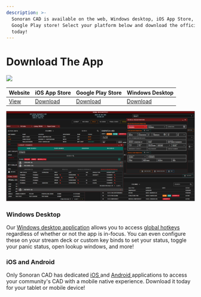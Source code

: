 ```yaml
---
description: >-
  Sonoran CAD is available on the web, Windows desktop, iOS App Store, and
  Google Play store! Select your platform below and download the official app
  today!
---
```


# Download The App

![](.gitbook/assets/sonorancad-logo_full.png)

| Website | iOS App Store | Google Play Store | Windows Desktop |
| :--- | :--- | :--- | :--- |
| [View](https://app.sonorancad.com/) | [Download](https://apps.apple.com/us/app/sonoran-cad/id1496539456) | [Download](https://play.google.com/store/apps/details?id=sonorancadmdt.app&hl=en_US) | [Download](https://github.com/SonoranBrian/sc2_quasar/releases/latest/download/Sonoran-CAD-Setup.exe) |

![Sonoran CAD - CAD/MDT Software](.gitbook/assets/image%20%2893%29.png)

### Windows Desktop

Our [Windows desktop application](https://github.com/SonoranBrian/sc2_quasar/releases/latest/download/Sonoran-CAD-Setup.exe) allows you to access [global hotkeys](tutorials/other-features/configurable-hotkeys.md) regardless of whether or not the app is in-focus. You can even configure these on your stream deck or custom key binds to set your status, toggle your panic status, open lookup windows, and more!

### iOS and Android

Only Sonoran CAD has dedicated [iOS ](https://apps.apple.com/us/app/sonoran-cad/id1496539456)and [Android ](https://play.google.com/store/apps/details?id=sonorancadmdt.app&hl=en_US)applications to access your community's CAD with a mobile native experience. Download it today for your tablet or mobile device!

